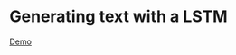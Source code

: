 # Generating text with a LSTM

[Demo](https://itpnyu.github.io/p5-deeplearn-js/examples/plainjs/lstm_2/index.html)
